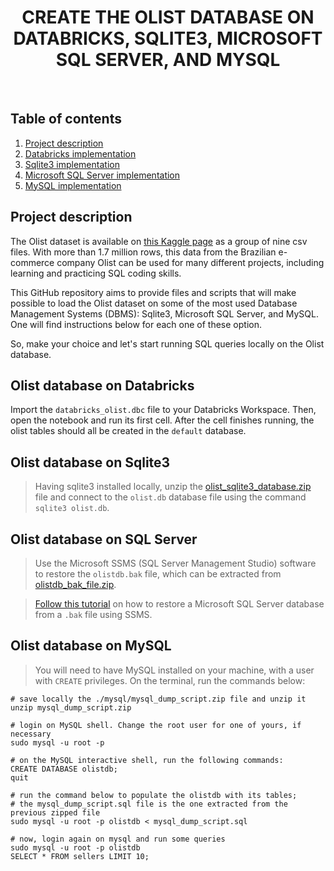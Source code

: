<h1 align="center">CREATE THE OLIST DATABASE ON DATABRICKS, SQLITE3, MICROSOFT SQL SERVER, AND MYSQL</h1>

<br />

## Table of contents

1. [Project description](#project-description)
2. [Databricks implementation](#olist-database-on-databricks)
3. [Sqlite3 implementation](#olist-database-on-sqlite3)
4. [Microsoft SQL Server implementation](#olist-database-on-sql-server)
5. [MySQL implementation](#olist-database-on-mysql)

## Project description

The Olist dataset is available on [this Kaggle page](https://www.kaggle.com/datasets/olistbr/brazilian-ecommerce) as a group of nine csv files. With more than 1.7 million rows, this data from the Brazilian e-commerce company Olist can be used for many different projects, including learning and practicing SQL coding skills.

This GitHub repository aims to provide files and scripts that will make possible to load the Olist dataset on some of the most used Database Management Systems (DBMS): Sqlite3, Microsoft SQL Server, and MySQL. One will find instructions below for each one of these option.

So, make your choice and let's start running SQL queries locally on the Olist database.

## Olist database on Databricks

Import the `databricks_olist.dbc` file  to your Databricks Workspace. Then, open the notebook and run its first cell. After the cell finishes running, the olist tables should all be created in the `default` database.

## Olist database on Sqlite3

> Having sqlite3 installed locally, unzip the [olist_sqlite3_database.zip](./sqlite3/olist_sqlite3_database.zip) file and connect to the `olist.db` database file using the command `sqlite3 olist.db`. 

## Olist database on SQL Server

> Use the Microsoft SSMS (SQL Server Management Studio) software to restore the `olistdb.bak` file, which can be extracted from [olistdb_bak_file.zip](./ms_sql_server/olistdb_bak_file.zip).

> [Follow this tutorial](https://learn.microsoft.com/en-us/sql/relational-databases/backup-restore/quickstart-backup-restore-database?view=sql-server-ver16#restore-a-backup) on how to restore a Microsoft SQL Server database from a `.bak` file using SSMS.

## Olist database on MySQL 

> You will need to have MySQL installed on your machine, with a user with `CREATE` privileges.
> On the terminal, run the commands below:

```shell
# save locally the ./mysql/mysql_dump_script.zip file and unzip it
unzip mysql_dump_script.zip

# login on MySQL shell. Change the root user for one of yours, if necessary
sudo mysql -u root -p

# on the MySQL interactive shell, run the following commands:
CREATE DATABASE olistdb;
quit

# run the command below to populate the olistdb with its tables;
# the mysql_dump_script.sql file is the one extracted from the previous zipped file
sudo mysql -u root -p olistdb < mysql_dump_script.sql

# now, login again on mysql and run some queries
sudo mysql -u root -p olistdb
SELECT * FROM sellers LIMIT 10;
```

